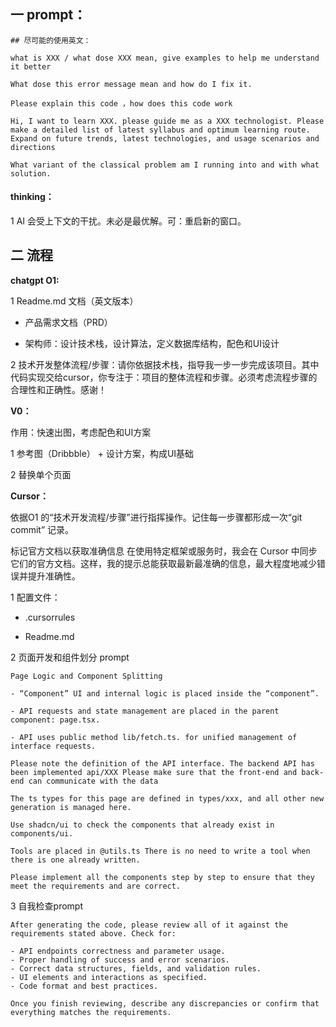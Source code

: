 ## 一 prompt：

```apl
## 尽可能的使用英文：

what is XXX / what dose XXX mean, give examples to help me understand it better

What dose this error message mean and how do I fix it.

Please explain this code ，how does this code work

Hi, I want to learn XXX. please guide me as a XXX technologist. Please make a detailed list of latest syllabus and optimum learning route. Expand on future trends, latest technologies, and usage scenarios and directions

What variant of the classical problem am I running into and with what solution.
```



#### thinking：

1 AI 会受上下文的干扰。未必是最优解。可：重启新的窗口。



## 二 流程

**chatgpt O1:**

1 Readme.md 文档（英文版本）

- 产品需求文档（PRD）

- 架构师：设计技术栈，设计算法，定义数据库结构，配色和UI设计

2 技术开发整体流程/步骤：请你依据技术栈，指导我一步一步完成该项目。其中代码实现交给cursor，你专注于：项目的整体流程和步骤。必须考虑流程步骤的合理性和正确性。感谢！



**V0：**

作用：快速出图，考虑配色和UI方案

1 参考图（Dribbble） + 设计方案，构成UI基础

2 替换单个页面



**Cursor：**

依据O1 的“技术开发流程/步骤”进行指挥操作。记住每一步骤都形成一次“git commit” 记录。

标记官方文档以获取准确信息 在使用特定框架或服务时，我会在 Cursor 中同步它们的官方文档。这样，我的提示总能获取最新最准确的信息，最大程度地减少错误并提升准确性。



1 配置文件：

- .cursorrules

- Readme.md



2 页面开发和组件划分 prompt

```apl
Page Logic and Component Splitting

- “Component” UI and internal logic is placed inside the “component”.

- API requests and state management are placed in the parent component: page.tsx.

- API uses public method lib/fetch.ts. for unified management of interface requests.

Please note the definition of the API interface. The backend API has been implemented api/XXX Please make sure that the front-end and back-end can communicate with the data

The ts types for this page are defined in types/xxx, and all other new generation is managed here.

Use shadcn/ui to check the components that already exist in components/ui.

Tools are placed in @utils.ts There is no need to write a tool when there is one already written.

Please implement all the components step by step to ensure that they meet the requirements and are correct.
```



3 自我检查prompt

```apl
After generating the code, please review all of it against the requirements stated above. Check for:

- API endpoints correctness and parameter usage.
- Proper handling of success and error scenarios.
- Correct data structures, fields, and validation rules.
- UI elements and interactions as specified.
- Code format and best practices.

Once you finish reviewing, describe any discrepancies or confirm that everything matches the requirements.
```

